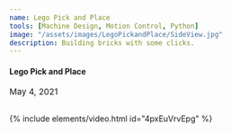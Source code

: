 ```yaml
---
name: Lego Pick and Place
tools: [Machine Design, Motion Control, Python]
image: "/assets/images/LegoPickandPlace/SideView.jpg"
description: Building bricks with some clicks.
---
```


#### <b>Lego Pick and Place</b>
<p style="font-size:15px; padding: 0 0 1em 0;">May 4, 2021</p>

{% include elements/video.html id="4pxEuVrvEpg" %}

<!-- <footer class="mt-auto py-3 text-center">
  <div class="arrow">
    <a href="#" title="Back to Top"><span class="fas fa-angle-up"></span></a>
  </div>
</footer> -->